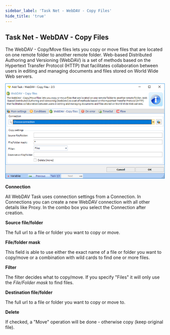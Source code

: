 ```yaml
---
sidebar_label: 'Task Net - WebDAV - Copy Files'
hide_title: 'true'
---
```


## Task Net - WebDAV - Copy Files

The WebDAV - Copy/Move files lets you copy or move files that are located on one remote folder to another remote folder. Web-based Distributed Authoring and Versioning (WebDAV) is a set of methods based on the Hypertext Transfer Protocol (HTTP) that facilitates collaboration between users in editing and managing documents and files stored on World Wide Web servers.

![](../../../static/img/tasknetwebdavcopyfiles.png)

**Connection**

All WebDAV Task uses connection settings from a Connection. In Connections you can create a new WebDAV connection with all other details like Proxy. In the combo box you select the Connection after creation.
 
**Source file/folder**

The full url to a file or folder you want to copy or move.
 
**File/folder mask**

This field is able to use either the exact name of a file or folder you want to copy/move or a combination with wild cards to find one or more files.
 
**Filter**

The filter decides what to copy/move. If you specify "Files" it will only use the *File/Folder mask* to find files.
 
**Destination file/folder**

The full url to a file or folder you want to copy or move to.
 
**Delete**

If checked, a "Move" operation will be done - otherwise copy (keep original file).

